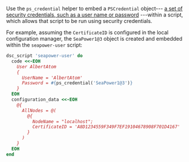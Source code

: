 Use the `ps_credential` helper to embed a `PSCredential` object--- [a
set of security credentials, such as a user name or
password](https://technet.microsoft.com/en-us/magazine/ff714574.aspx)
---within a script, which allows that script to be run using security
credentials.

For example, assuming the `CertificateID` is configured in the local
configuration manager, the `SeaPower1@3` object is created and embedded
within the `seapower-user` script:

``` ruby
dsc_script 'seapower-user' do
  code <<-EOH
    User AlbertAtom
    {
      UserName = 'AlbertAtom'
      Password = #{ps_credential('SeaPower1@3')}
    }
  EOH
  configuration_data <<-EOH
    @{
      AllNodes = @(
        @{
          NodeName = "localhost";
          CertificateID = 'A8D1234559F349F7EF19104678908F701D4167'
        }
      )
    }
  EOH
end
```